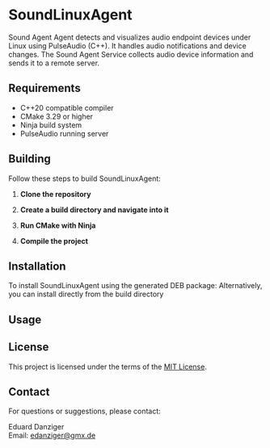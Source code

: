 # SoundLinuxAgent

Sound Agent Agent detects and visualizes audio endpoint devices under Linux using PulseAudio (C++). It handles audio notifications and device changes.
The Sound Agent Service collects audio device information and sends it to a remote server.

## Requirements

- C++20 compatible compiler
- CMake 3.29 or higher
- Ninja build system
- PulseAudio running server

## Building

Follow these steps to build SoundLinuxAgent:

1. **Clone the repository**
2. **Create a build directory and navigate into it**

3. **Run CMake with Ninja**
4. **Compile the project**

## Installation

To install SoundLinuxAgent using the generated DEB package:
Alternatively, you can install directly from the build directory

## Usage

## License

This project is licensed under the terms of the [MIT License](LICENSE).

## Contact

For questions or suggestions, please contact:

Eduard Danziger  
Email: [edanziger@gmx.de](mailto:edanziger@gmx.de)
